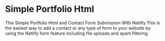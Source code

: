 # Simple Portfolio Html

This Simple Portfolio Html and Contact Form Submission With Netlify
This is the easiest way to add a contact or any type of form to your website by using the Netlify form feature including file uploads and spam filtering
